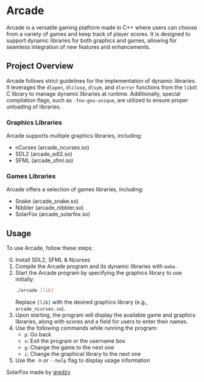# Arcade

Arcade is a versatile gaming platform made in C++ where users can choose from a variety of games and keep track of player scores. It is designed to support dynamic libraries for both graphics and games, allowing for seamless integration of new features and enhancements.

## Project Overview

Arcade follows strict guidelines for the implementation of dynamic libraries. It leverages the `dlopen`, `dlclose`, `dlsym`, and `dlerror` functions from the `libdl` C library to manage dynamic libraries at runtime. Additionally, special compilation flags, such as `-fno-gnu-unique`, are utilized to ensure proper unloading of libraries.

### Graphics Libraries

Arcade supports multiple graphics libraries, including:

- nCurses (arcade_ncurses.so)
- SDL2 (arcade_sdl2.so)
- SFML (arcade_sfml.so)

### Games Libraries

Arcade offers a selection of games libraries, including:

- Snake (arcade_snake.so)
- Nibbler (arcade_nibbler.so)
- SolarFox (arcade_solarfox.so)

## Usage

To use Arcade, follow these steps:

0. Install SDL2, SFML & Ncurses
1. Compile the Arcade program and its dynamic libraries with `make`.
2. Start the Arcade program by specifying the graphics library to use initially:
    ```bash
    ./arcade [lib]
    ```
    Replace `[lib]` with the desired graphics library (e.g., `arcade_ncurses.so`).
3. Upon starting, the program will display the available game and graphics libraries, along with scores and a field for users to enter their names.
4. Use the following commands while running the program:
   - `p`: Go back
   - `x`: Exit the program or the username box
   - `g`: Change the game to the next one
   - `i`: Change the graphical library to the next one
6. Use the `-h` or `--help` flag to display usage information

SolarFox made by [gredzy](https://github.com/gredzy)
